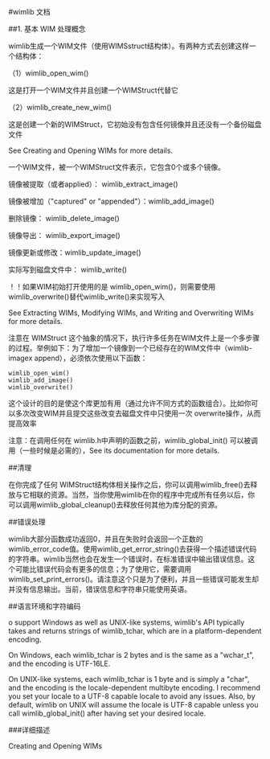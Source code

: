 #wimlib 文档

##1. 基本 WIM 处理概念

wimlib生成一个WIM文件（使用WIMSstruct结构体）。有两种方式去创建这样一个结构体：

（1）wimlib_open_wim()  

这是打开一个WIM文件并且创建一个WIMStruct代替它

（2）wimlib_create_new_wim()  

这是创建一个新的WIMStruct，它初始没有包含任何镜像并且还没有一个备份磁盘文件

See Creating and Opening WIMs for more details.

一个WIM文件，被一个WIMStruct文件表示，它包含0个或多个镜像。

镜像被提取（或者applied）： wimlib_extract_image()

镜像被增加（"captured" or "appended"）：wimlib_add_image()

删除镜像： wimlib_delete_image()

镜像导出： wimlib_export_image()

镜像更新或修改：wimlib_update_image()

实际写到磁盘文件中： wimlib_write()

！！如果WIM初始打开使用的是 wimlib_open_wim()，则需要使用 wimlib_overwrite()替代wimlib_write()来实现写入

See Extracting WIMs, Modifying WIMs, and Writing and Overwriting WIMs for more details.

注意在 WIMStruct 这个抽象的情况下，执行许多任务在WIM文件上是一个多步骤的过程。举例如下：为了增加一个镜像到一个已经存在的WIM文件中（wimlib-imagex append），必须依次使用以下函数：

    wimlib_open_wim()
    wimlib_add_image()
    wimlib_overwrite()

这个设计的目的是使这个库更加有用（通过允许不同方式的函数组合）。比如你可以多次改变WIM并且提交这些改变去磁盘文件中只使用一次 overwrite操作，从而提高效率

注意：在调用任何在 wimlib.h中声明的函数之前，wimlib_global_init() 可以被调用（一些时候是必需的），See its documentation for more details.

##清理

在你完成了任何 WIMStruct结构体相关操作之后，你可以调用wimlib_free()去释放与它相联的资源。当然，当你使用wimlib在你的程序中完成所有任务以后，你可以调用wimlib_global_cleanup()去释放任何其他为库分配的资源。

##错误处理

wimlib大部分函数成功返回0，并且在失败时会返回一个正数的wimlib_error_code值。使用wimlib_get_error_string()去获得一个描述错误代码的字符串。wimlib当然也会在发生一个错误时，在标准错误中输出错误信息。这个可能比错误代码会有更多的信息；为了使用它，需要调用wimlib_set_print_errors()。请注意这个只是为了便利，并且一些错误可能发生却并没有信息输出。当前，错误信息和字符串只能使用英语。

##语言环境和字符编码

o support Windows as well as UNIX-like systems, wimlib's API typically takes and returns strings of wimlib_tchar, which are in a platform-dependent encoding.

On Windows, each wimlib_tchar is 2 bytes and is the same as a "wchar_t", and the encoding is UTF-16LE.

On UNIX-like systems, each wimlib_tchar is 1 byte and is simply a "char", and the encoding is the locale-dependent multibyte encoding. I recommend you set your locale to a UTF-8 capable locale to avoid any issues. Also, by default, wimlib on UNIX will assume the locale is UTF-8 capable unless you call wimlib_global_init() after having set your desired locale.



###详细描述

Creating and Opening WIMs


